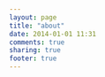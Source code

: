 ```yaml
---
layout: page
title: "about"
date: 2014-01-01 11:31
comments: true
sharing: true
footer: true
---
```

